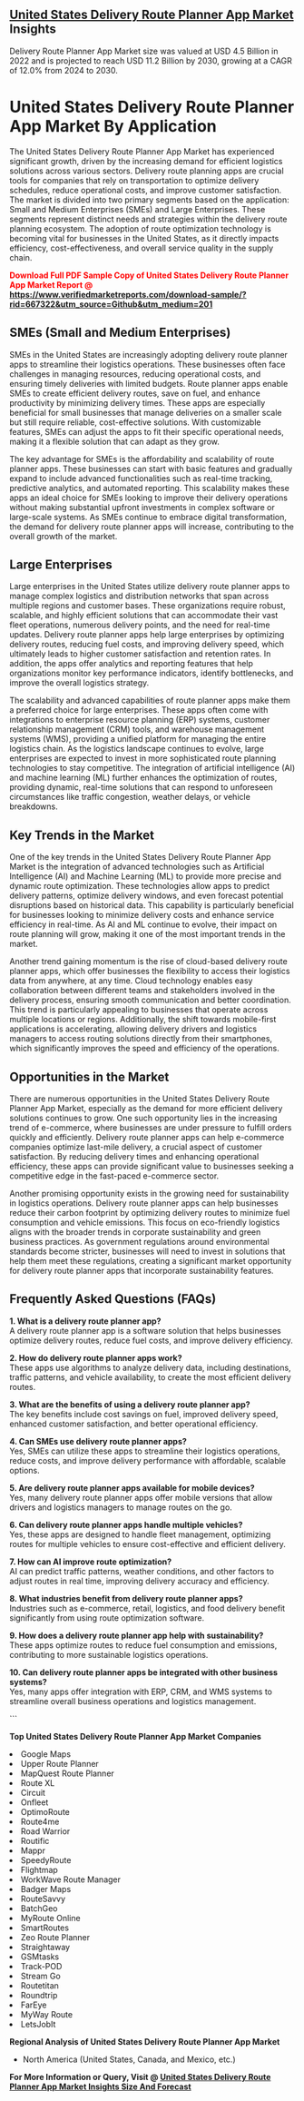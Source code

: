 <h2><a href="https://www.verifiedmarketreports.com/download-sample/?rid=667322&amp;utm_source=Github&amp;utm_medium=201" target="_blank">United States Delivery Route Planner App Market</a> Insights</h2><p>Delivery Route Planner App Market size was valued at USD 4.5 Billion in 2022 and is projected to reach USD 11.2 Billion by 2030, growing at a CAGR of 12.0% from 2024 to 2030.</p><p><h1>United States Delivery Route Planner App Market By Application</h1><p>The United States Delivery Route Planner App Market has experienced significant growth, driven by the increasing demand for efficient logistics solutions across various sectors. Delivery route planning apps are crucial tools for companies that rely on transportation to optimize delivery schedules, reduce operational costs, and improve customer satisfaction. The market is divided into two primary segments based on the application: Small and Medium Enterprises (SMEs) and Large Enterprises. These segments represent distinct needs and strategies within the delivery route planning ecosystem. The adoption of route optimization technology is becoming vital for businesses in the United States, as it directly impacts efficiency, cost-effectiveness, and overall service quality in the supply chain. <strong><p><span class=""><span style="color: #ff0000;"><strong>Download Full PDF Sample Copy of United States Delivery Route Planner App Market Report</strong> @ </span><a href="https://www.verifiedmarketreports.com/download-sample/?rid=667322&amp;utm_source=Github&amp;utm_medium=201" target="_blank">https://www.verifiedmarketreports.com/download-sample/?rid=667322&amp;utm_source=Github&amp;utm_medium=201</a></span></p></strong></p><h2>SMEs (Small and Medium Enterprises)</h2><p>SMEs in the United States are increasingly adopting delivery route planner apps to streamline their logistics operations. These businesses often face challenges in managing resources, reducing operational costs, and ensuring timely deliveries with limited budgets. Route planner apps enable SMEs to create efficient delivery routes, save on fuel, and enhance productivity by minimizing delivery times. These apps are especially beneficial for small businesses that manage deliveries on a smaller scale but still require reliable, cost-effective solutions. With customizable features, SMEs can adjust the apps to fit their specific operational needs, making it a flexible solution that can adapt as they grow.</p><p>The key advantage for SMEs is the affordability and scalability of route planner apps. These businesses can start with basic features and gradually expand to include advanced functionalities such as real-time tracking, predictive analytics, and automated reporting. This scalability makes these apps an ideal choice for SMEs looking to improve their delivery operations without making substantial upfront investments in complex software or large-scale systems. As SMEs continue to embrace digital transformation, the demand for delivery route planner apps will increase, contributing to the overall growth of the market.</p><h2>Large Enterprises</h2><p>Large enterprises in the United States utilize delivery route planner apps to manage complex logistics and distribution networks that span across multiple regions and customer bases. These organizations require robust, scalable, and highly efficient solutions that can accommodate their vast fleet operations, numerous delivery points, and the need for real-time updates. Delivery route planner apps help large enterprises by optimizing delivery routes, reducing fuel costs, and improving delivery speed, which ultimately leads to higher customer satisfaction and retention rates. In addition, the apps offer analytics and reporting features that help organizations monitor key performance indicators, identify bottlenecks, and improve the overall logistics strategy.</p><p>The scalability and advanced capabilities of route planner apps make them a preferred choice for large enterprises. These apps often come with integrations to enterprise resource planning (ERP) systems, customer relationship management (CRM) tools, and warehouse management systems (WMS), providing a unified platform for managing the entire logistics chain. As the logistics landscape continues to evolve, large enterprises are expected to invest in more sophisticated route planning technologies to stay competitive. The integration of artificial intelligence (AI) and machine learning (ML) further enhances the optimization of routes, providing dynamic, real-time solutions that can respond to unforeseen circumstances like traffic congestion, weather delays, or vehicle breakdowns.</p><h2>Key Trends in the Market</h2><p>One of the key trends in the United States Delivery Route Planner App Market is the integration of advanced technologies such as Artificial Intelligence (AI) and Machine Learning (ML) to provide more precise and dynamic route optimization. These technologies allow apps to predict delivery patterns, optimize delivery windows, and even forecast potential disruptions based on historical data. This capability is particularly beneficial for businesses looking to minimize delivery costs and enhance service efficiency in real-time. As AI and ML continue to evolve, their impact on route planning will grow, making it one of the most important trends in the market.</p><p>Another trend gaining momentum is the rise of cloud-based delivery route planner apps, which offer businesses the flexibility to access their logistics data from anywhere, at any time. Cloud technology enables easy collaboration between different teams and stakeholders involved in the delivery process, ensuring smooth communication and better coordination. This trend is particularly appealing to businesses that operate across multiple locations or regions. Additionally, the shift towards mobile-first applications is accelerating, allowing delivery drivers and logistics managers to access routing solutions directly from their smartphones, which significantly improves the speed and efficiency of the operations.</p><h2>Opportunities in the Market</h2><p>There are numerous opportunities in the United States Delivery Route Planner App Market, especially as the demand for more efficient delivery solutions continues to grow. One such opportunity lies in the increasing trend of e-commerce, where businesses are under pressure to fulfill orders quickly and efficiently. Delivery route planner apps can help e-commerce companies optimize last-mile delivery, a crucial aspect of customer satisfaction. By reducing delivery times and enhancing operational efficiency, these apps can provide significant value to businesses seeking a competitive edge in the fast-paced e-commerce sector.</p><p>Another promising opportunity exists in the growing need for sustainability in logistics operations. Delivery route planner apps can help businesses reduce their carbon footprint by optimizing delivery routes to minimize fuel consumption and vehicle emissions. This focus on eco-friendly logistics aligns with the broader trends in corporate sustainability and green business practices. As government regulations around environmental standards become stricter, businesses will need to invest in solutions that help them meet these regulations, creating a significant market opportunity for delivery route planner apps that incorporate sustainability features.</p><h2>Frequently Asked Questions (FAQs)</h2><p><strong>1. What is a delivery route planner app?</strong><br> A delivery route planner app is a software solution that helps businesses optimize delivery routes, reduce fuel costs, and improve delivery efficiency. </p><p><strong>2. How do delivery route planner apps work?</strong><br> These apps use algorithms to analyze delivery data, including destinations, traffic patterns, and vehicle availability, to create the most efficient delivery routes. </p><p><strong>3. What are the benefits of using a delivery route planner app?</strong><br> The key benefits include cost savings on fuel, improved delivery speed, enhanced customer satisfaction, and better operational efficiency. </p><p><strong>4. Can SMEs use delivery route planner apps?</strong><br> Yes, SMEs can utilize these apps to streamline their logistics operations, reduce costs, and improve delivery performance with affordable, scalable options. </p><p><strong>5. Are delivery route planner apps available for mobile devices?</strong><br> Yes, many delivery route planner apps offer mobile versions that allow drivers and logistics managers to manage routes on the go. </p><p><strong>6. Can delivery route planner apps handle multiple vehicles?</strong><br> Yes, these apps are designed to handle fleet management, optimizing routes for multiple vehicles to ensure cost-effective and efficient delivery. </p><p><strong>7. How can AI improve route optimization?</strong><br> AI can predict traffic patterns, weather conditions, and other factors to adjust routes in real time, improving delivery accuracy and efficiency. </p><p><strong>8. What industries benefit from delivery route planner apps?</strong><br> Industries such as e-commerce, retail, logistics, and food delivery benefit significantly from using route optimization software. </p><p><strong>9. How does a delivery route planner app help with sustainability?</strong><br> These apps optimize routes to reduce fuel consumption and emissions, contributing to more sustainable logistics operations. </p><p><strong>10. Can delivery route planner apps be integrated with other business systems?</strong><br> Yes, many apps offer integration with ERP, CRM, and WMS systems to streamline overall business operations and logistics management. </p>```</p><p><strong>Top United States Delivery Route Planner App Market Companies</strong></p><div data-test-id=""><p><li>Google Maps</li><li> Upper Route Planner</li><li> MapQuest Route Planner</li><li> Route XL</li><li> Circuit</li><li> Onfleet</li><li> OptimoRoute</li><li> Route4me</li><li> Road Warrior</li><li> Routific</li><li> Mappr</li><li> SpeedyRoute</li><li> Flightmap</li><li> WorkWave Route Manager</li><li> Badger Maps</li><li> RouteSavvy</li><li> BatchGeo</li><li> MyRoute Online</li><li> SmartRoutes</li><li> Zeo Route Planner</li><li> Straightaway</li><li> GSMtasks</li><li> Track-POD</li><li> Stream Go</li><li> Routetitan</li><li> Roundtrip</li><li> FarEye</li><li> MyWay Route</li><li> LetsJobIt</li></p><div><strong>Regional Analysis of&nbsp;United States Delivery Route Planner App Market</strong></div><ul><li dir="ltr"><p dir="ltr">North America&nbsp;(United States, Canada, and Mexico, etc.)</p></li></ul><p><strong>For More Information or Query, Visit @&nbsp;</strong><strong><a href="https://www.verifiedmarketreports.com/product/delivery-route-planner-app-market/?utm_source=Github&amp;utm_medium=201" target="_blank">United States Delivery Route Planner App Market Insights Size And Forecast</a></strong></p></div>
